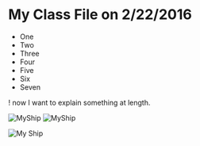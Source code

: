 # My Class File on 2/22/2016

- One
- Two
- Three
- Four
- Five
- Six
- Seven

! now I want to explain something at length. 

<img class="twenty-five-percent" src="/images/ship.jpg" alt="MyShip">

<img class="fifty-percent" src="/images/ship.jpg" alt="MyShip">

![My Ship](/images/ship.jpg)

